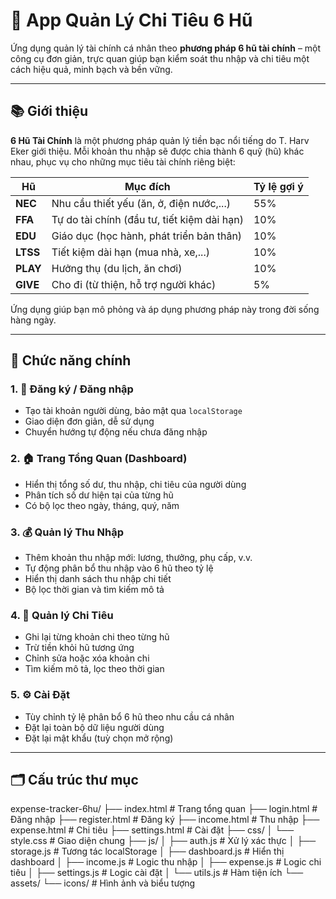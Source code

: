 # 💸 App Quản Lý Chi Tiêu 6 Hũ

Ứng dụng quản lý tài chính cá nhân theo **phương pháp 6 hũ tài chính** – một công cụ đơn giản, trực quan giúp bạn kiểm soát thu nhập và chi tiêu một cách hiệu quả, minh bạch và bền vững.

---

## 📚 Giới thiệu

**6 Hũ Tài Chính** là một phương pháp quản lý tiền bạc nổi tiếng do T. Harv Eker giới thiệu. Mỗi khoản thu nhập sẽ được chia thành 6 quỹ (hũ) khác nhau, phục vụ cho những mục tiêu tài chính riêng biệt:

| Hũ | Mục đích | Tỷ lệ gợi ý |
|----|----------|-------------|
| **NEC** | Nhu cầu thiết yếu (ăn, ở, điện nước,...) | 55% |
| **FFA** | Tự do tài chính (đầu tư, tiết kiệm dài hạn) | 10% |
| **EDU** | Giáo dục (học hành, phát triển bản thân) | 10% |
| **LTSS** | Tiết kiệm dài hạn (mua nhà, xe,...) | 10% |
| **PLAY** | Hưởng thụ (du lịch, ăn chơi) | 10% |
| **GIVE** | Cho đi (từ thiện, hỗ trợ người khác) | 5% |

Ứng dụng giúp bạn mô phỏng và áp dụng phương pháp này trong đời sống hàng ngày.

---

## 🚀 Chức năng chính

### 1. 👤 Đăng ký / Đăng nhập
- Tạo tài khoản người dùng, bảo mật qua `localStorage`
- Giao diện đơn giản, dễ sử dụng
- Chuyển hướng tự động nếu chưa đăng nhập

### 2. 🏠 Trang Tổng Quan (Dashboard)
- Hiển thị tổng số dư, thu nhập, chi tiêu của người dùng
- Phân tích số dư hiện tại của từng hũ
- Có bộ lọc theo ngày, tháng, quý, năm

### 3. 💰 Quản lý Thu Nhập
- Thêm khoản thu nhập mới: lương, thưởng, phụ cấp, v.v.
- Tự động phân bổ thu nhập vào 6 hũ theo tỷ lệ
- Hiển thị danh sách thu nhập chi tiết
- Bộ lọc thời gian và tìm kiếm mô tả

### 4. 💸 Quản lý Chi Tiêu
- Ghi lại từng khoản chi theo từng hũ
- Trừ tiền khỏi hũ tương ứng
- Chỉnh sửa hoặc xóa khoản chi
- Tìm kiếm mô tả, lọc theo thời gian

### 5. ⚙️ Cài Đặt
- Tùy chỉnh tỷ lệ phân bổ 6 hũ theo nhu cầu cá nhân
- Đặt lại toàn bộ dữ liệu người dùng
- Đặt lại mật khẩu (tuỳ chọn mở rộng)

---

## 🗂️ Cấu trúc thư mục
expense-tracker-6hu/
├── index.html # Trang tổng quan
├── login.html # Đăng nhập
├── register.html # Đăng ký
├── income.html # Thu nhập
├── expense.html # Chi tiêu
├── settings.html # Cài đặt
├── css/
│ └── style.css # Giao diện chung
├── js/
│ ├── auth.js # Xử lý xác thực
│ ├── storage.js # Tương tác localStorage
│ ├── dashboard.js # Hiển thị dashboard
│ ├── income.js # Logic thu nhập
│ ├── expense.js # Logic chi tiêu
│ ├── settings.js # Logic cài đặt
│ └── utils.js # Hàm tiện ích
└── assets/
└── icons/ # Hình ảnh và biểu tượng

